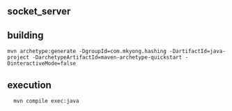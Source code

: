## socket_server

## building
```
mvn archetype:generate -DgroupId=com.mkyong.hashing -DartifactId=java-project -DarchetypeArtifactId=maven-archetype-quickstart -DinteractiveMode=false
```
## execution
```
  mvn compile exec:java
```
